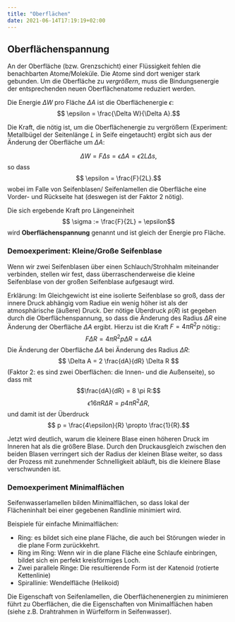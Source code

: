 ```yaml
---
title: "Oberflächen"
date: 2021-06-14T17:19:19+02:00
---
```

## Oberflächenspannung
An der Oberfläche (bzw. Grenzschicht) einer Flüssigkeit fehlen die benachbarten 
Atome/Moleküle. Die Atome sind dort weniger stark gebunden. Um die Oberfläche
zu _vergrößern_, muss die Bindungsenergie der entsprechenden 
neuen Oberflächenatome reduziert werden.

Die Energie $\Delta W$  pro Fläche  $\Delta A$ ist die Oberflächenergie $\epsilon$:
$$ \epsilon = \frac{\Delta W}{\Delta A}.$$

Die Kraft, die nötig ist, um die Oberflächenergie zu vergrößern (Experiment:
Metallbügel der Seitenlänge $L$ in Seife eingetaucht) ergibt sich aus der 
Änderung der Oberfläche um $\Delta A$: 

$$ \Delta W = F \Delta s = \epsilon \Delta A = \epsilon 2 L \Delta s,$$
so dass
$$ \epsilon = \frac{F}{2L}.$$
wobei im Falle von Seifenblasen/ Seifenlamellen die Oberfläche eine Vorder- und Rückseite hat (deswegen
ist der Faktor 2 nötig).

Die sich ergebende Kraft pro Längeneinheit 
$$ \sigma := \frac{F}{2L} = \epsilon$$
wird **Oberflächenspannung** genannt und ist gleich der Energie pro Fläche.
            
### Demoexperiment: Kleine/Große Seifenblase
Wenn wir zwei Seifenblasen über einen Schlauch/Strohhalm miteinander 
verbinden, stellen wir fest, dass überraschenderweise die kleine Seifenblase von der großen
Seifenblase aufgesaugt wird. 

Erklärung:
Im Gleichgewicht ist eine isolierte Seifenblase so groß, dass der innere Druck
abhängig vom Radiue ein wenig
höher ist als der atmosphärische (äußere) Druck.
 Der nötige Überdruck $p(R)$ ist 
 gegeben durch die 
Oberflächenspannung, so dass die Änderung des Radius $\Delta R$ eine
Änderung der Oberfläche $\Delta A$ ergibt. Hierzu ist die Kraft 
$F=4\pi R^2 p$ nötig::
$$ F \Delta R = 4\pi R^2 p  \Delta R=   \epsilon \Delta A $$
Die Änderung der Oberfläche $\Delta A$ bei Änderung des Radius $\Delta R$: 
$$ \Delta A = 2 \frac{dA}{dR} \Delta R $$
(Faktor 2: es sind zwei Oberflächen: die Innen- und die Außenseite), so  dass 
mit 
$$\frac{dA}{dR} = 8 \pi R:$$
$$  \epsilon 16 \pi R \Delta R = p 4\pi R^2 \Delta R,$$
und damit ist der Überdruck
$$ p = \frac{4\epsilon}{R} \propto \frac{1}{R}.$$

Jetzt wird deutlich, warum die kleinere Blase einen höheren Druck im Inneren hat 
als die größere Blase. Durch den Druckausgleich zwischen den beiden Blasen verringert
sich der Radius der kleinen Blase weiter, so dass der Prozess mit zunehmender
Schnelligkeit abläuft, bis die kleinere Blase verschwunden ist.

### Demoexperiment Minimalflächen
Seifenwasserlamellen bilden Minimalflächen, so dass lokal der Flächeninhalt bei einer gegebenen Randlinie minimiert wird.

Beispiele für einfache Minimalflächen:
   * Ring: es bildet sich eine plane Fläche, die auch bei Störungen wieder in die plane Form zurückkehrt.
   * Ring im Ring: Wenn wir in die plane Fläche eine Schlaufe einbringen, bildet sich ein perfekt kreisförmiges Loch.
   * Zwei parallele Ringe: Die resultierende Form ist der Katenoid (rotierte Kettenlinie) 
   * Spirallinie: Wendelfläche (Helikoid)

Die Eigenschaft von Seifenlamellen, die Oberflächenenergien zu minimieren führt zu Oberflächen, die die Eigenschaften 
von Minimalflächen haben (siehe z.B. Drahtrahmen in Würfelform in Seifenwasser).

